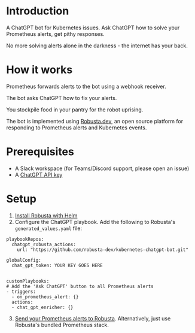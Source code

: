 # Introduction
A ChatGPT bot for Kubernetes issues. Ask ChatGPT how to solve your Prometheus alerts, get pithy responses.

No more solving alerts alone in the darkness - the internet has your back.

# How it works
Prometheus forwards alerts to the bot using a webhook receiver.

The bot asks ChatGPT how to fix your alerts.

You stockpile food in your pantry for the robot uprising.

The bot is implemented using [Robusta.dev](https://github.com/robusta-dev/robusta), an open source platform for responding to Prometheus alerts and Kubernetes events.

# Prerequisites
* A Slack workspace (for Teams/Discord support, please open an issue)
* A [ChatGPT API key](https://beta.openai.com/account/api-keys)

# Setup
1. [Install Robusta with Helm](https://docs.robusta.dev/master/installation.html)
2. Configure the ChatGPT playbook. Add the following to Robusta's `generated_values.yaml` file: 
```
playbookRepos:
  chatgpt_robusta_actions:
    url: "https://github.com/robusta-dev/kubernetes-chatgpt-bot.git"

globalConfig:
  chat_gpt_token: YOUR KEY GOES HERE


customPlaybooks:
# Add the 'Ask ChatGPT' button to all Prometheus alerts
- triggers:
  - on_prometheus_alert: {}
  actions:
  - chat_gpt_enricher: {}
```
3. [Send your Prometheus alerts to Robusta](https://docs.robusta.dev/master/user-guide/alert-manager.html). Alternatively, just use Robusta's bundled Prometheus stack.
